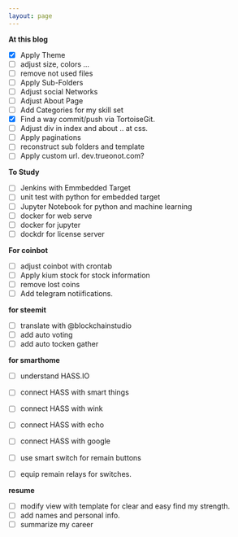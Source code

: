 ```yaml
---
layout: page
---
```

**At this blog**
* [x] Apply Theme
* [ ] adjust size, colors ...
* [ ] remove not used files
* [ ] Apply Sub-Folders
* [ ] Adjust social Networks
* [ ] Adjust About Page
* [ ] Add Categories for my skill set
* [x] Find a way commit/push via TortoiseGit.
* [ ] Adjust div in index and about .. at css.
* [ ] Apply paginations
* [ ] reconstruct sub folders and template
* [ ] Apply custom url. dev.trueonot.com?

**To Study**
* [ ] Jenkins with Emmbedded Target
* [ ] unit test with python for embedded target
* [ ] Jupyter Notebook for python and machine learning
* [ ] docker for web serve
* [ ] docker for jupyter 
* [ ] dockdr for license server

**For coinbot**
* [ ] adjust coinbot with crontab
* [ ] Apply kium stock for stock information
* [ ] remove lost coins
* [ ] Add telegram notiifications.

**for steemit**
* [ ] translate with @blockchainstudio
* [ ] add auto voting
* [ ] add auto tocken gather

**for smarthome**
* [ ] understand HASS.IO
* [ ] connect HASS with smart things
* [ ] connect HASS with wink
* [ ] connect HASS with echo
* [ ] connect HASS with google
* [ ] use smart switch for remain buttons
* [ ] equip remain relays for switches.


**resume**
* [ ] modify view with template for clear and easy find my strength.
* [ ] add names and personal info.
* [ ] summarize my career